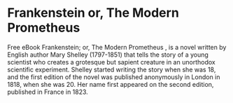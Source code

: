 # Frankenstein or, The Modern Prometheus


Free eBook Frankenstein; or, The Modern Prometheus , is a novel written by English author Mary Shelley (1797-1851) that tells the story of a young scientist who creates a grotesque but sapient creature in an unorthodox scientific experiment. Shelley started writing the story when she was 18, and the first edition of the novel was published anonymously in London in 1818, when she was 20. Her name first appeared on the second edition, published in France in 1823.
